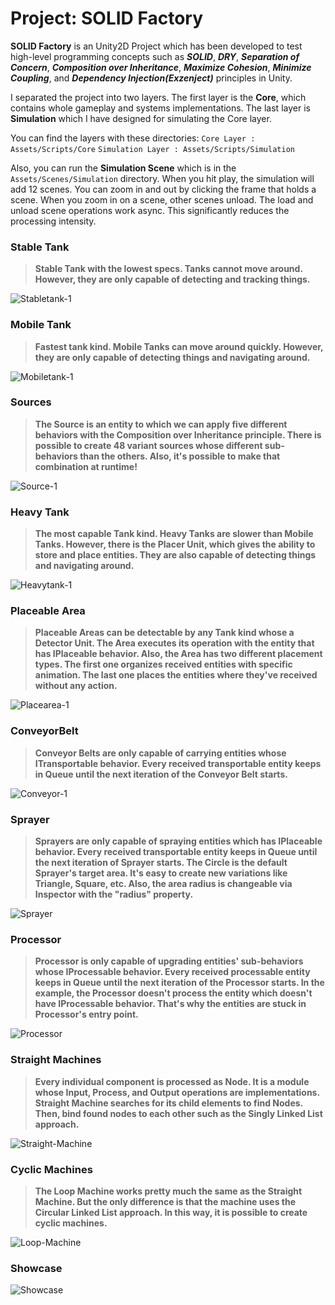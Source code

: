 # Project: SOLID Factory
 
**SOLID Factory** is an Unity2D Project which has been developed to test high-level programming concepts such as ***SOLID***, ***DRY***, ***Separation of Concern***, ***Composition over Inheritance***, ***Maximize Cohesion***, ***Minimize Coupling***, and ***Dependency Injection(Exzenject)*** principles in Unity.

I separated the project into two layers. The first layer is the **Core**, which contains whole gameplay and systems implementations. The last layer is **Simulation** which I have designed for simulating the Core layer.

You can find the layers with these directories:
```Core Layer : Assets/Scripts/Core```
```Simulation Layer : Assets/Scripts/Simulation```

Also, you can run the **Simulation Scene** which is in the ```Assets/Scenes/Simulation``` directory. When you hit play, the simulation will add 12 scenes. You can zoom in and out by clicking the frame that holds a scene. When you zoom in on a scene, other scenes unload. The load and unload scene operations work async. This significantly reduces the processing intensity.

### Stable Tank

> **Stable Tank with the lowest specs. Tanks cannot move around. However, they are only capable of detecting and tracking things.**

![Stabletank-1](https://user-images.githubusercontent.com/39636292/177788876-03959ef1-bd14-438f-91ca-fc6121a93e49.gif)

### Mobile Tank

> **Fastest tank kind. Mobile Tanks can move around quickly. However, they are only capable of detecting things and navigating around.**

![Mobiletank-1](https://user-images.githubusercontent.com/39636292/177789231-2a168635-4299-4646-8386-9067ba17bad1.gif)

### Sources

> **The Source is an entity to which we can apply five different behaviors with the Composition over Inheritance principle. There is possible to create 48 variant sources whose different sub-behaviors than the others. Also, it's possible to make that combination at runtime!**

![Source-1](https://user-images.githubusercontent.com/39636292/177789387-23f7e2aa-893a-4ce7-a1a1-52a5ab48f370.gif)


### Heavy Tank

> **The most capable Tank kind. Heavy Tanks are slower than Mobile Tanks. However, there is the Placer Unit, which gives the ability to store and place entities. They are also capable of detecting things and navigating around.**

![Heavytank-1](https://user-images.githubusercontent.com/39636292/177789615-ef0b8336-e672-4abd-978d-b929ee2ca0b7.gif)

### Placeable Area

> **Placeable Areas can be detectable by any Tank kind whose a Detector Unit. The Area executes its operation with the entity that has IPlaceable behavior. Also, the Area has two different placement types. The first one organizes received entities with specific animation. The last one places the entities where they've received without any action.**

![Placearea-1](https://user-images.githubusercontent.com/39636292/177789837-bbb6806d-370d-49f7-bfd9-f9426fa51d9d.gif)

### ConveyorBelt

> **Conveyor Belts are only capable of carrying entities whose ITransportable behavior. Every received transportable entity keeps in Queue until the next iteration of the Conveyor Belt starts.**

![Conveyor-1](https://user-images.githubusercontent.com/39636292/177789930-c9509669-ee52-4c1a-a1cd-2f6cd441184b.gif)

### Sprayer

> **Sprayers are only capable of spraying entities which has IPlaceable behavior. Every received transportable entity keeps in Queue until the next iteration of Sprayer starts. The Circle is the default Sprayer's target area. It's easy to create new variations like Triangle, Square, etc. Also, the area radius is changeable via Inspector with the "radius" property.**

![Sprayer](https://user-images.githubusercontent.com/39636292/177790048-e9ce7b3a-cd16-4abd-a148-0fbc6fe7e73e.gif)

### Processor

> **Processor is only capable of upgrading entities' sub-behaviors whose IProcessable behavior. Every received processable entity keeps in Queue until the next iteration of the Processor starts. In the example, the Processor doesn't process the entity which doesn't have IProcessable behavior. That's why the entities are stuck in Processor's entry point.**

![Processor](https://user-images.githubusercontent.com/39636292/177790092-44c3f758-f51c-48aa-a752-f9657bf4e798.gif)

### Straight Machines

> **Every individual component is processed as Node. It is a module whose Input, Process, and Output operations are implementations. Straight Machine searches for its child elements to find Nodes. Then, bind found nodes to each other such as the Singly Linked List approach.**

![Straight-Machine](https://user-images.githubusercontent.com/39636292/177790202-f988fca6-e75f-48c1-9ffb-d9e9ce37fe63.gif)


### Cyclic Machines

> **The Loop Machine works pretty much the same as the Straight Machine. But the only difference is that the machine uses the Circular Linked List approach. In this way, it is possible to create cyclic machines.**

![Loop-Machine](https://user-images.githubusercontent.com/39636292/177790439-927487e7-259f-47a5-9aee-979d7c5dafbc.gif)

### Showcase

![Showcase](https://user-images.githubusercontent.com/39636292/177790525-9f3b4cd6-837f-47c2-9fc3-6d49f5e937e6.gif)
